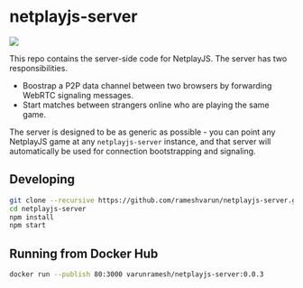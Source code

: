 # netplayjs-server

![](https://github.com/rameshvarun/netplayjs-server/actions/workflows/node.js.yml/badge.svg)

This repo contains the server-side code for NetplayJS. The server has two responsibilities.
- Boostrap a P2P data channel between two browsers by forwarding WebRTC signaling messages.
- Start matches between strangers online who are playing the same game.

The server is designed to be as generic as possible - you can point any NetplayJS game at any `netplayjs-server` instance, and that server will automatically be used for connection bootstrapping and signaling.

## Developing

```bash
git clone --recursive https://github.com/rameshvarun/netplayjs-server.git
cd netplayjs-server
npm install
npm start
```

## Running from Docker Hub
```bash
docker run --publish 80:3000 varunramesh/netplayjs-server:0.0.3
```
